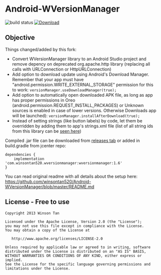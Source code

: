 Android-WVersionManager
====================

![build status](https://travis-ci.org/revanmj/Android-WVersionManager.svg?branch=master)  [![Download](https://api.bintray.com/packages/revanmj/Android-WVersionManager/com.winsontan520.wversionmanager/images/download.svg) ](https://bintray.com/revanmj/Android-WVersionManager/com.winsontan520.wversionmanager/_latestVersion)

## Objective
Things changed/added by this fork:
- Convert WVersionManager library to an Android Studio project and remove depency on deprecated org.apache.http library (replacing all calls with URLConnection or HttpURLConnection)
- Add option to download update using Android's Download Manager. Remember that your app must have "android.permission.WRITE_EXTERNAL_STORAGE" permission for this to work:
```versionManager.useDownloadManager(true);```
- Add option to automatically open downloaded APK file, as long as app has proper permissions in Oreo (android.permission.REQUEST_INSTALL_PACKAGES) or Unknown sources is enabled in case of lower versions. Otherwise Downloads app will be launched):
```versionManager.installAfterDownload(true);```
- Instead of setting strings (like button labels) by code, let them be overridden by adding them to app's strings.xml file (list of all string ids from this library can be [seen here](https://github.com/revanmj/Android-WVersionManager/blob/master/library/wversionmanager/src/main/res/values/strings.xml))

Compiled .jar file can be downloaded from [releases tab](https://github.com/revanmj/Android-WVersionManager/releases) or added in build.gradle from jcenter repo:
```
dependencies {
    implementation 'com.winsontan520.wversionmanager:wversionmanager:1.6'
}
```

You can read original readme with all details about the setup here: https://github.com/winsontan520/Android-WVersionManager/blob/master/README.md
		
## License - Free to use
    Copyright 2013 Winson Tan
    
    Licensed under the Apache License, Version 2.0 (the "License");
    you may not use this file except in compliance with the License.
    You may obtain a copy of the License at
    
       http://www.apache.org/licenses/LICENSE-2.0
    
    Unless required by applicable law or agreed to in writing, software
    distributed under the License is distributed on an "AS IS" BASIS,
    WITHOUT WARRANTIES OR CONDITIONS OF ANY KIND, either express or implied.
    See the License for the specific language governing permissions and
    limitations under the License.
